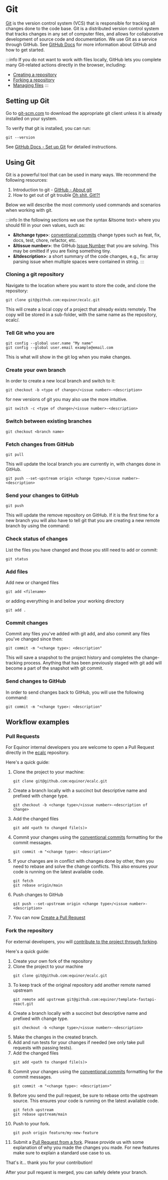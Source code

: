 # Git

[Git](https://git-scm.com/) is the version control system (VCS) that is responsible for tracking all changes done to the code base.
Git is a distributed version control system that tracks changes in any set of computer files, and allows for collaborative development
of source code and documentation. We use Git as a service through GitHub. See [GitHub Docs](https://docs.github.com/en/get-started)
for more information about GitHub and how to get started.

:::info
If you do not want to work with files locally, GitHub lets you complete many Git-related actions directly in the browser, including:

* [Creating a repository](https://docs.github.com/en/get-started/quickstart/set-up-git#:~:text=the%20browser%2C%20including%3A-,Creating%20a%20repository,-Forking%20a%20repository)
* [Forking a repository](https://docs.github.com/en/get-started/quickstart/set-up-git#:~:text=Creating%20a%20repository-,Forking%20a%20repository,-Managing%20files)
* [Managing files](https://docs.github.com/en/get-started/quickstart/set-up-git#:~:text=Forking%20a%20repository-,Managing%20files,-Being%20social)
:::

## Setting up Git
Go to [git-scm.com](https://git-scm.com/downloads) to download the appropriate git client unless it is already installed on your system.

To verify that git is installed, you can run:
```shell
git --version
```

See [GitHub Docs - Set up Git](https://docs.github.com/en/get-started/quickstart/set-up-git) for detailed instructions.

## Using Git
Git is a powerful tool that can be used in many ways. We recommend the following resources:

1. Introduction to git - [GitHub - About git](https://docs.github.com/en/get-started/using-git/about-git)
2. How to get out of git trouble [Oh shit, Git!?!](https://ohshitgit.com/)

Below we will describe the most commonly used commands and scenarios when working with git.

:::info
In the following sections we use the syntax &ltsome text> where you should fill in your own values, such as:
* **&ltchange type>**: [conventional commits](https://www.conventionalcommits.org/en/v1.0.0/) change types such as feat, fix, docs, test, chore, refactor, etc.
* **&ltissue number>**: the GitHub [Issue Number](https://github.com/equinor/ecalc) that you are solving. This may be omitted if you are fixing something tiny.
* **&ltdescription>**: a short summary of the code changes, e.g., fix: array parsing issue when multiple spaces were contained in string.
:::

### Cloning a git repository
Navigate to the location where you want to store the code, and clone the repository:

```shell
git clone git@github.com:equinor/ecalc.git
```

This will create a local copy of a project that already exists remotely. The copy will be stored in a sub-folder, with the
same name as the repository, ecalc/.

### Tell Git who you are
```shell
git config --global user.name "My name"
git config --global user.email example@email.com
```
This is what will show in the git log when you make changes.

### Create your own branch
In order to create a new local branch and switch to it:
```shell
git checkout -b <type of change>/<issue number>-<description>
```
for new versions of git you may also use the more intuitive.
```shell
git switch -c <type of change>/<issue number>-<description>
```

### Switch between existing branches
```shell
git checkout <branch name>
```

### Fetch changes from GitHub
```shell
git pull
```
This will update the local branch you are currently in, with changes done in GitHub.
```shell
git push --set-upstream origin <change type>/<issue number>-<description>
```

### Send your changes to GitHub
```shell
git push
```
This will update the remove repository on GitHub. If it is the first time for a new branch you will also
have to tell git that you are creating a new remote branch by using the command:

### Check status of changes
List the files you have changed and those you still need to add or commit:
```shell
git status
```

### Add files
Add new or changed files
```shell
git add <filename>
```
or adding everything in and below your working directory
```shell
git add .
```

### Commit changes
Commit any files you've added with git add, and also commit any files you've changed since then:	
```shell
git commit -m "<change type>: <description"
```
This will save a snapshot to the project history and completes the change-tracking process.
Anything that has been previously staged with git add will become a part of the snapshot with git commit.

### Send changes to GitHub
In order to send changes back to GitHub, you will use the following command:
```shell
git commit -m "<change type>: <description"
```

## Workflow examples

### Pull Requests
For Equinor internal developers you are welcome to open a Pull Request directly in the [ecalc](https://github.com/equinor/ecalc/) repository.

Here's a quick guide:

1. Clone the project to your machine:
    ```shell
    git clone git@github.com:equinor/ecalc.git
    ```
2. Create a branch locally with a succinct but descriptive name and prefixed with change type. 
    ```shell
    git checkout -b <change type>/<issue number>-<description of change>
    ```
3. Add the changed files 
    ```shell
    git add <path to changed file(s)>
    ```
4. Commit your changes using the [conventional commits](https://www.conventionalcommits.org/en/v1.0.0/) formatting for the commit messages. 
    ```shell
    git commit -m "<change type>: <description>"
    ```
5. If your changes are in conflict with changes done by other, then you need to rebase and solve the change conflicts. This also ensures your code is running on the latest available code.
    ```shell
    git fetch
    git rebase origin/main
    ```
6. Push changes to GitHub
    ```shell
    git push --set-upstream origin <change type>/<issue number>-<description>
    ```
7. You can now [Create a Pull Request](https://docs.github.com/en/pull-requests/collaborating-with-pull-requests/proposing-changes-to-your-work-with-pull-requests/creating-a-pull-request) 

### Fork the repository

For external developers, you will [contribute to the project through forking](https://docs.github.com/en/get-started/quickstart/contributing-to-projects). 

Here's a quick guide:

1. Create your own fork of the repository
2. Clone the project to your machine
    ```shell
    git clone git@github.com:equinor/ecalc.git
    ```
3. To keep track of the original repository add another remote named upstream
    ```shell
    git remote add upstream git@github.com:equinor/template-fastapi-react.git
    ```
4. Create a branch locally with a succinct but descriptive name and prefixed with change type. 
    ```shell
    git checkout -b <change type>/<issue number>-<description>
    ```
5. Make the changes in the created branch. 
6. Add and run tests for your changes if needed (we only take pull requests with passing tests).
7. Add the changed files 
    ```shell
    git add <path to changed file(s)>
    ```
8. Commit your changes using the [conventional commits](https://www.conventionalcommits.org/en/v1.0.0/) formatting for the commit messages. 
    ```shell
    git commit -m "<change type>: <description>"
    ```
9. Before you send the pull request, be sure to rebase onto the upstream source. This ensures your code is running on the latest available code.
    ```shell
    git fetch upstream
    git rebase upstream/main
    ```
10. Push to your fork.
    ```shell
    git push origin feature/my-new-feature
    ```
11. Submit a [Pull Request from a fork](https://docs.github.com/en/pull-requests/collaborating-with-pull-requests/proposing-changes-to-your-work-with-pull-requests/creating-a-pull-request-from-a-fork). Please provide us with some explanation of why you made the changes you made. For new features make sure to explain a standard use case to us. 

That's it... thank you for your contribution!

After your pull request is merged, you can safely delete your branch. 
